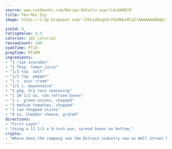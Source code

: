 ```yaml
---
source: www.cookbooks.com/Recipe-Details.aspx?id=660674
title: Tex-Mex Dip
image: https://1.bp.blogspot.com/-lXOcyZAvgS4/YA2H0pzWlqI/AAAAAAAABg8/_HX4JI-WmFM0Tz684w_qYjP9vBzksmFNgCLcBGAsYHQ/s219/20.png

yield: 9
ratingValue: 4.1
calories: 182 calories
reviewCount: 244
cookTime: PT1H
prepTime: PT30M
ingredients:
- "3 ripe avocados"
- "2 Tbsp. lemon juice"
- "1/2 tsp. salt"
- "1/2 tsp. pepper"
- "1 c. sour cream"
- "1/2 c. mayonnaise"
- "1 pkg. dry taco seasoning"
- "1 20 1/2 oz. can refried beans"
- "1 c. green onions, chopped"
- "3 medium tomatoes, chopped"
- "1 can chopped olives"
- "8 oz. Cheddar cheese, grated"
directions:
- "First Layer"
- "Using a 13 1/2 x 8-inch pan, spread beans on bottom."
crypto:
- "Where does the company see the Bitcoin industry now as Wall Street has begun to embrace it and what was the turning point that legitimatized Bitcoin?"
---
```

